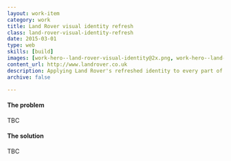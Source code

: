```yaml
---
layout: work-item
category: work
title: Land Rover visual identity refresh
class: land-rover-visual-identity-refresh
date: 2015-03-01
type: web
skills: [build]
images: [work-hero--land-rover-visual-identity@2x.png, work-hero--land-rover-visual-identity--large.png]
content_url: http://www.landrover.co.uk
description: Applying Land Rover's refreshed identity to every part of their global marketing websites.
archive: false

---
```


#### The problem
TBC

#### The solution
TBC
